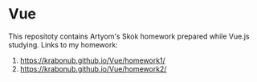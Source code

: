 # Vue
This repositoty contains Artyom's Skok homework prepared while Vue.js studying.
Links to my homework:
1. https://krabonub.github.io/Vue/homework1/
2. https://krabonub.github.io/Vue/homework2/
